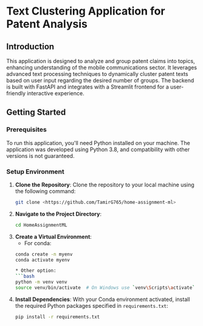 # Text Clustering Application for Patent Analysis

## Introduction
This application is designed to analyze and group patent claims into topics, enhancing understanding of the mobile communications sector. It leverages advanced text processing techniques to dynamically cluster patent texts based on user input regarding the desired number of groups. The backend is built with FastAPI and integrates with a Streamlit frontend for a user-friendly interactive experience.

## Getting Started

### Prerequisites
To run this application, you'll need Python installed on your machine. The application was developed using Python 3.8, and compatibility with other versions is not guaranteed.

### Setup Environment

1. **Clone the Repository**:
    Clone the repository to your local machine using the following command:
    ```bash
    git clone <https://github.com/TamirG765/home-assignment-ml>

2. **Navigate to the Project Directory**:
    ```bash
    cd HomeAssignmentML

3. **Create a Virtual Environment**:
    * For conda:
    ```bash
    conda create -n myenv 
    conda activate myenv

    * Other option:
    ```bash
    python -m venv venv
    source venv/bin/activate  # On Windows use `venv\Scripts\activate`

4. **Install Dependencies**:
    With your Conda environment activated, install the required Python packages specified in `requirements.txt`:
    ```bash
    pip install -r requirements.txt

